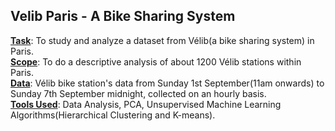 ## Velib Paris - A Bike Sharing System<br/>

<ins>**Task**</ins>: To study and analyze a dataset from Vélib(a bike sharing system) in Paris.<br/>
<ins>**Scope**</ins>: To do a descriptive analysis of about 1200 Vélib stations within Paris.<br/>
<ins>**Data**</ins>: Vélib bike station's data from Sunday 1st September(11am onwards) to Sunday 7th September midnight, collected on an hourly basis.<br/>
<ins>**Tools Used**</ins>: Data Analysis, PCA, Unsupervised Machine Learning Algorithms(Hierarchical Clustering and K-means).<br/>
